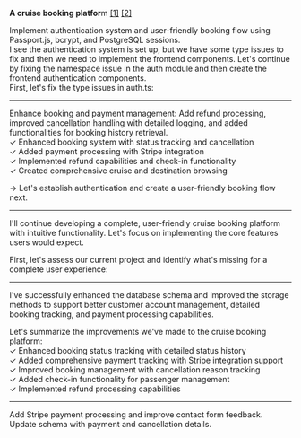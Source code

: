 **A cruise booking platfor**m [[1]](https://www.carnival.com/) [[2]](https://replit.com/@jeremiahwongyip/CruiseVoyager)

Implement authentication system and user-friendly booking flow using Passport.js, bcrypt, and PostgreSQL sessions.  
I see the authentication system is set up, but we have some type issues to fix and then we need to implement the frontend components. Let's continue by fixing the namespace issue in the auth module and then create the frontend authentication components.  
First, let's fix the type issues in auth.ts:

---
Enhance booking and payment management: Add refund processing, improved cancellation handling with detailed logging, and added functionalities for booking history retrieval.  
✓ Enhanced booking system with status tracking and cancellation  
✓ Added payment processing with Stripe integration  
✓ Implemented refund capabilities and check-in functionality  
✓ Created comprehensive cruise and destination browsing  

→ Let's establish authentication and create a user-friendly booking flow next. 

---
I'll continue developing a complete, user-friendly cruise booking platform with intuitive functionality. Let's focus on implementing the core features users would expect.

First, let's assess our current project and identify what's missing for a complete user experience:

---
I've successfully enhanced the database schema and improved the storage methods to support better customer account management, detailed booking tracking, and payment processing capabilities.

Let's summarize the improvements we've made to the cruise booking platform:  
✓ Enhanced booking status tracking with detailed status history  
✓ Added comprehensive payment tracking with Stripe integration support  
✓ Improved booking management with cancellation reason tracking  
✓ Added check-in functionality for passenger management  
✓ Implemented refund processing capabilities

---
Add Stripe payment processing and improve contact form feedback. Update schema with payment and cancellation details.
